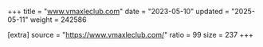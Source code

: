 +++
title = "www.vmaxleclub.com"
date = "2023-05-10"
updated = "2025-05-11"
weight = 242586

[extra]
source = "https://www.vmaxleclub.com/"
ratio = 99
size = 237
+++

